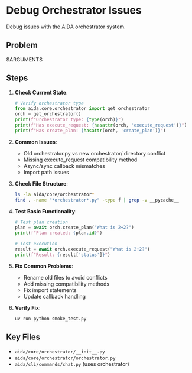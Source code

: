 # Debug Orchestrator Issues

Debug issues with the AIDA orchestrator system.

## Problem
$ARGUMENTS

## Steps

1. **Check Current State**:
   ```python
   # Verify orchestrator type
   from aida.core.orchestrator import get_orchestrator
   orch = get_orchestrator()
   print(f"Orchestrator type: {type(orch)}")
   print(f"Has execute_request: {hasattr(orch, 'execute_request')}")
   print(f"Has create_plan: {hasattr(orch, 'create_plan')}")
   ```

2. **Common Issues**:
   - Old orchestrator.py vs new orchestrator/ directory conflict
   - Missing execute_request compatibility method
   - Async/sync callback mismatches
   - Import path issues

3. **Check File Structure**:
   ```bash
   ls -la aida/core/orchestrator*
   find . -name "*orchestrator*.py" -type f | grep -v __pycache__
   ```

4. **Test Basic Functionality**:
   ```python
   # Test plan creation
   plan = await orch.create_plan("What is 2+2?")
   print(f"Plan created: {plan.id}")
   
   # Test execution
   result = await orch.execute_request("What is 2+2?")
   print(f"Result: {result['status']}")
   ```

5. **Fix Common Problems**:
   - Rename old files to avoid conflicts
   - Add missing compatibility methods
   - Fix import statements
   - Update callback handling

6. **Verify Fix**:
   ```bash
   uv run python smoke_test.py
   ```

## Key Files
- `aida/core/orchestrator/__init__.py`
- `aida/core/orchestrator/orchestrator.py`
- `aida/cli/commands/chat.py` (uses orchestrator)